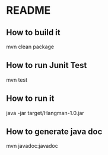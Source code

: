 # README

## How to build it
mvn clean package

## How to run Junit Test
mvn test

## How to run it
java -jar target/Hangman-1.0.jar

## How to generate java doc
mvn javadoc:javadoc

